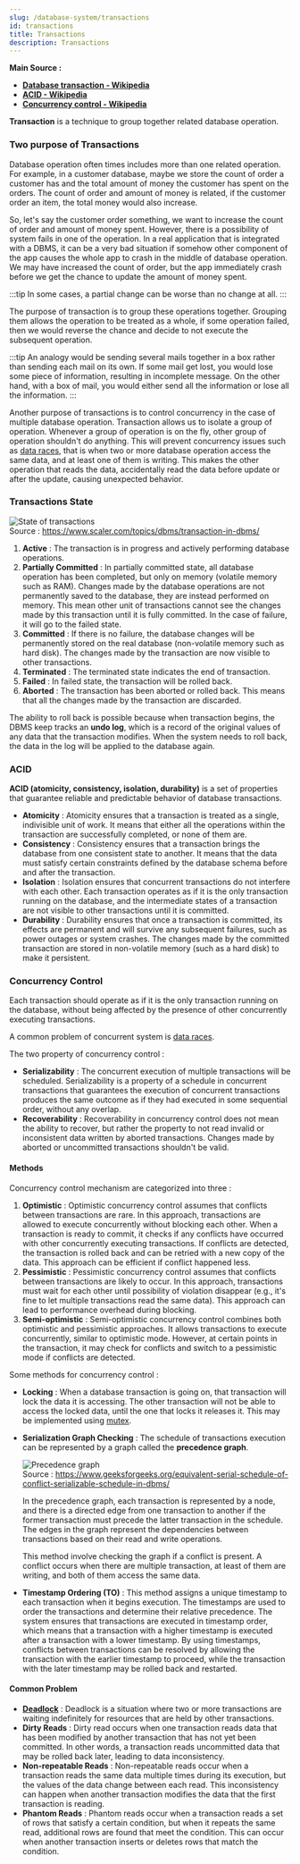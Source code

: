 ```yaml
---
slug: /database-system/transactions
id: transactions
title: Transactions
description: Transactions
---
```


**Main Source :**

- **[Database transaction - Wikipedia](https://en.wikipedia.org/wiki/Database_transaction)**
- **[ACID - Wikipedia](https://en.wikipedia.org/wiki/ACID)**
- **[Concurrency control - Wikipedia](https://en.wikipedia.org/wiki/Concurrency_control)**

**Transaction** is a technique to group together related database operation.

### Two purpose of Transactions

Database operation often times includes more than one related operation. For example, in a customer database, maybe we store the count of order a customer has and the total amount of money the customer has spent on the orders. The count of order and amount of money is related, if the customer order an item, the total money would also increase.

So, let's say the customer order something, we want to increase the count of order and amount of money spent. However, there is a possibility of system fails in one of the operation. In a real application that is integrated with a DBMS, it can be a very bad situation if somehow other component of the app causes the whole app to crash in the middle of database operation. We may have increased the count of order, but the app immediately crash before we get the chance to update the amount of money spent.

:::tip
In some cases, a partial change can be worse than no change at all.
:::

The purpose of transaction is to group these operations together. Grouping them allows the operation to be treated as a whole, if some operation failed, then we would reverse the chance and decide to not execute the subsequent operation.

:::tip
An analogy would be sending several mails together in a box rather than sending each mail on its own. If some mail get lost, you would lose some piece of information, resulting in incomplete message. On the other hand, with a box of mail, you would either send all the information or lose all the information.
:::

Another purpose of transactions is to control concurrency in the case of multiple database operation. Transaction allows us to isolate a group of operation. Whenever a group of operation is on the fly, other group of operation shouldn't do anything. This will prevent concurrency issues such as [data races](/computer-and-programming-fundamentals/concurrency-and-parallelism#race-condition), that is when two or more database operation access the same data, and at least one of them is writing. This makes the other operation that reads the data, accidentally read the data before update or after the update, causing unexpected behavior.

### Transactions State

![State of transactions](./transactions-state.png)  
Source : https://www.scaler.com/topics/dbms/transaction-in-dbms/

1. **Active** : The transaction is in progress and actively performing database operations.
2. **Partially Committed** : In partially committed state, all database operation has been completed, but only on memory (volatile memory such as RAM). Changes made by the database operations are not permanently saved to the database, they are instead performed on memory. This mean other unit of transactions cannot see the changes made by this transaction until it is fully committed. In the case of failure, it will go to the failed state.
3. **Committed** : If there is no failure, the database changes will be permanently stored on the real database (non-volatile memory such as hard disk). The changes made by the transaction are now visible to other transactions.
4. **Terminated** : The terminated state indicates the end of transaction.
5. **Failed** : In failed state, the transaction will be rolled back.
6. **Aborted** : The transaction has been aborted or rolled back. This means that all the changes made by the transaction are discarded.

The ability to roll back is possible because when transaction begins, the DBMS keep tracks an **undo log**, which is a record of the original values of any data that the transaction modifies. When the system needs to roll back, the data in the log will be applied to the database again.

### ACID

**ACID (atomicity, consistency, isolation, durability)** is a set of properties that guarantee reliable and predictable behavior of database transactions.

- **Atomicity** : Atomicity ensures that a transaction is treated as a single, indivisible unit of work. It means that either all the operations within the transaction are successfully completed, or none of them are.
- **Consistency** : Consistency ensures that a transaction brings the database from one consistent state to another. It means that the data must satisfy certain constraints defined by the database schema before and after the transaction.
- **Isolation** : Isolation ensures that concurrent transactions do not interfere with each other. Each transaction operates as if it is the only transaction running on the database, and the intermediate states of a transaction are not visible to other transactions until it is committed.
- **Durability** : Durability ensures that once a transaction is committed, its effects are permanent and will survive any subsequent failures, such as power outages or system crashes. The changes made by the committed transaction are stored in non-volatile memory (such as a hard disk) to make it persistent.

### Concurrency Control

Each transaction should operate as if it is the only transaction running on the database, without being affected by the presence of other concurrently executing transactions.

A common problem of concurrent system is [data races](/computer-and-programming-fundamentals/concurrency-and-parallelism#race-condition).

The two property of concurrency control :

- **Serializability** : The concurrent execution of multiple transactions will be scheduled. Serializability is a property of a schedule in concurrent transactions that guarantees the execution of concurrent transactions produces the same outcome as if they had executed in some sequential order, without any overlap.
- **Recoverability** : Recoverability in concurrency control does not mean the ability to recover, but rather the property to not read invalid or inconsistent data written by aborted transactions. Changes made by aborted or uncommitted transactions shouldn't be valid.

#### Methods

Concurrency control mechanism are categorized into three :

1. **Optimistic** : Optimistic concurrency control assumes that conflicts between transactions are rare. In this approach, transactions are allowed to execute concurrently without blocking each other. When a transaction is ready to commit, it checks if any conflicts have occurred with other concurrently executing transactions. If conflicts are detected, the transaction is rolled back and can be retried with a new copy of the data. This approach can be efficient if conflict happened less.
2. **Pessimistic** : Pessimistic concurrency control assumes that conflicts between transactions are likely to occur. In this approach, transactions must wait for each other until possibility of violation disappear (e.g., it's fine to let multiple transactions read the same data). This approach can lead to performance overhead during blocking.
3. **Semi-optimistic** : Semi-optimistic concurrency control combines both optimistic and pessimistic approaches. It allows transactions to execute concurrently, similar to optimistic mode. However, at certain points in the transaction, it may check for conflicts and switch to a pessimistic mode if conflicts are detected.

Some methods for concurrency control :

- **Locking** : When a database transaction is going on, that transaction will lock the data it is accessing. The other transaction will not be able to access the locked data, until the one that locks it releases it. This may be implemented using [mutex](/operating-system/multithreading#locks--mutex).
- **Serialization Graph Checking** : The schedule of transactions execution can be represented by a graph called the **precedence graph**.

  ![Precedence graph](./precedence-graph.png)  
  Source : https://www.geeksforgeeks.org/equivalent-serial-schedule-of-conflict-serializable-schedule-in-dbms/

  In the precedence graph, each transaction is represented by a node, and there is a directed edge from one transaction to another if the former transaction must precede the latter transaction in the schedule. The edges in the graph represent the dependencies between transactions based on their read and write operations.

  This method involve checking the graph if a conflict is present. A conflict occurs when there are multiple transaction, at least of them are writing, and both of them access the same data.

- **Timestamp Ordering (TO)** : This method assigns a unique timestamp to each transaction when it begins execution. The timestamps are used to order the transactions and determine their relative precedence. The system ensures that transactions are executed in timestamp order, which means that a transaction with a higher timestamp is executed after a transaction with a lower timestamp. By using timestamps, conflicts between transactions can be resolved by allowing the transaction with the earlier timestamp to proceed, while the transaction with the later timestamp may be rolled back and restarted.

#### Common Problem

- **[Deadlock](/operating-system/process-synchronization#deadlock)** : Deadlock is a situation where two or more transactions are waiting indefinitely for resources that are held by other transactions.
- **Dirty Reads** : Dirty read occurs when one transaction reads data that has been modified by another transaction that has not yet been committed. In other words, a transaction reads uncommitted data that may be rolled back later, leading to data inconsistency.
- **Non-repeatable Reads** : Non-repeatable reads occur when a transaction reads the same data multiple times during its execution, but the values of the data change between each read. This inconsistency can happen when another transaction modifies the data that the first transaction is reading.
- **Phantom Reads** : Phantom reads occur when a transaction reads a set of rows that satisfy a certain condition, but when it repeats the same read, additional rows are found that meet the condition. This can occur when another transaction inserts or deletes rows that match the condition.
